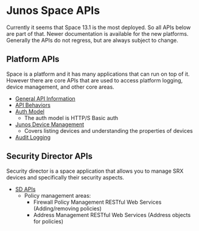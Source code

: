Junos Space APIs
================

Currently it seems that Space 13.1 is the most deployed. So all APIs below are part of that. Newer documentation is available for the new platforms. Generally the APIs do not regress, but are always subject to change.

Platform APIs
-------------

Space is a platform and it has many applications that can run on top of it. However there are core APIs that are used to access platform logging, device management, and other core areas.

-	[General API Information](http://www.juniper.net/techpubs/en_US/junos-space-sdk/13.1/apiref/index.html)
-	[API Behaviors](http://www.juniper.net/techpubs/en_US/junos-space-sdk/13.1/apiref/com.juniper.junos_space.sdk.help/html/reference/Commonbehav.html)
-	[Auth Model](http://www.juniper.net/techpubs/en_US/junos-space-sdk/13.1/apiref/com.juniper.junos_space.sdk.help/html/reference/Commonbehav.html#step3)
	-	The auth model is HTTP/S Basic auth
-	[Junos Device Management](http://www.juniper.net/techpubs/en_US/junos-space-sdk/13.1/apiref/com.juniper.junos_space.sdk.help/JSDeviceManagerSvc/Docs/index.html)
	-	Covers listing devices and understanding the properties of devices
-	[Audit Logging](http://www.juniper.net/techpubs/en_US/junos-space-sdk/13.1/apiref/com.juniper.junos_space.sdk.help/JSAuditlogManagerSvc/Docs/index.html)

Security Director APIs
----------------------

Security director is a space application that allows you to manage SRX devices and specifically their security aspects.

-	[SD APIs](http://www.juniper.net/techpubs/en_US/junos-space13.1/information-products/topic-collections/junos-space-security-designer/security-director-api.pdf)
	-	Policy management areas:
		-	Firewall Policy Management RESTful Web Services (Adding/removing policies)
		-	Address Management RESTful Web Services (Address objects for policies)
